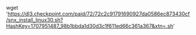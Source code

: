 wget 'https://dl3.checkpoint.com/paid/72/72c2c91791690927da0586ec873430cf/snx_install_linux30.sh?HashKey=1707951487_98b1bbda1d30d3c1f611ed66c361a367&xtn=.sh'
